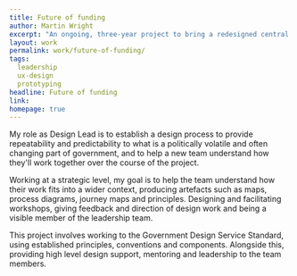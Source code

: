 ```yaml
---
title: Future of funding
author: Martin Wright
excerpt: "An ongoing, three-year project to bring a redesigned central government funding service to GOV.UK Beta, working in an embedded team with the Department for Levelling Up, Home Buying and Communities (DLUHC) "
layout: work
permalink: work/future-of-funding/
tags:
  leadership
  ux-design
  prototyping
headline: Future of funding
link: 
homepage: true
---
```


My role as Design Lead is to establish a design process to provide repeatability and predictability to what is a politically volatile and often changing part of government, and to help a new team understand how they'll work together over the course of the project.

Working at a strategic level, my goal is to help the team understand how their work fits into a wider context, producing artefacts such as maps, process diagrams, journey maps and principles. Designing and facilitating workshops, giving feedback and direction of design work and being a visible member of the leadership team. 

This project involves working to the Government Design Service Standard, using established principles, conventions and components. Alongside this, providing high level design support, mentoring and leadership to the team members. 


